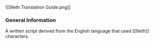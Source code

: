 ![[Illeth Translation Guide.png]]
### General Information
A written script derived from the English language that used [[Illeth]] characters. 